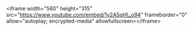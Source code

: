 &lt;iframe width="560" height="315" src="https://www.youtube.com/embed/1y2A5qH\_o94" frameborder="0" allow="autoplay; encrypted-media" allowfullscreen&gt;&lt;/iframe&gt;

